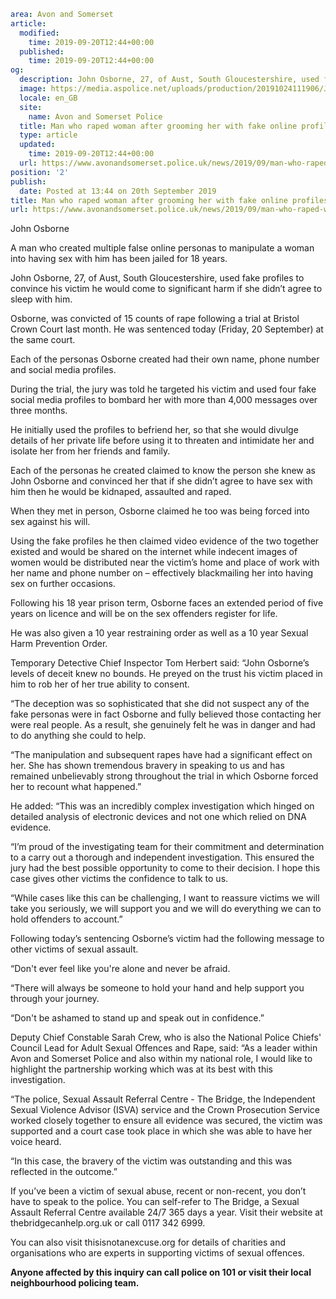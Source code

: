 ```yaml
area: Avon and Somerset
article:
  modified:
    time: 2019-09-20T12:44+00:00
  published:
    time: 2019-09-20T12:44+00:00
og:
  description: John Osborne, 27, of Aust, South Gloucestershire, used fake profiles to convince his victim he would come to significant harm if she didn&rsquo;t agree to sleep with him.
  image: https://media.aspolice.net/uploads/production/20191024111906/John-Osborne-web.jpg
  locale: en_GB
  site:
    name: Avon and Somerset Police
  title: Man who raped woman after grooming her with fake online profiles jailed for 18 years | Avon and Somerset Police
  type: article
  updated:
    time: 2019-09-20T12:44+00:00
  url: https://www.avonandsomerset.police.uk/news/2019/09/man-who-raped-woman-after-grooming-her-with-fake-online-profiles-jailed-for-18-years/
position: '2'
publish:
  date: Posted at 13:44 on 20th September 2019
title: Man who raped woman after grooming her with fake online profiles jailed for 18 years | Avon and Somerset Police
url: https://www.avonandsomerset.police.uk/news/2019/09/man-who-raped-woman-after-grooming-her-with-fake-online-profiles-jailed-for-18-years/
```

John Osborne

A man who created multiple false online personas to manipulate a woman into having sex with him has been jailed for 18 years.

John Osborne, 27, of Aust, South Gloucestershire, used fake profiles to convince his victim he would come to significant harm if she didn’t agree to sleep with him.

Osborne, was convicted of 15 counts of rape following a trial at Bristol Crown Court last month. He was sentenced today (Friday, 20 September) at the same court.

Each of the personas Osborne created had their own name, phone number and social media profiles.

During the trial, the jury was told he targeted his victim and used four fake social media profiles to bombard her with more than 4,000 messages over three months.

He initially used the profiles to befriend her, so that she would divulge details of her private life before using it to threaten and intimidate her and isolate her from her friends and family.

Each of the personas he created claimed to know the person she knew as John Osborne and convinced her that if she didn’t agree to have sex with him then he would be kidnaped, assaulted and raped.

When they met in person, Osborne claimed he too was being forced into sex against his will.

Using the fake profiles he then claimed video evidence of the two together existed and would be shared on the internet while indecent images of women would be distributed near the victim’s home and place of work with her name and phone number on – effectively blackmailing her into having sex on further occasions.

Following his 18 year prison term, Osborne faces an extended period of five years on licence and will be on the sex offenders register for life.

He was also given a 10 year restraining order as well as a 10 year Sexual Harm Prevention Order.

Temporary Detective Chief Inspector Tom Herbert said: “John Osborne’s levels of deceit knew no bounds. He preyed on the trust his victim placed in him to rob her of her true ability to consent.

“The deception was so sophisticated that she did not suspect any of the fake personas were in fact Osborne and fully believed those contacting her were real people. As a result, she genuinely felt he was in danger and had to do anything she could to help.

“The manipulation and subsequent rapes have had a significant effect on her. She has shown tremendous bravery in speaking to us and has remained unbelievably strong throughout the trial in which Osborne forced her to recount what happened.”

He added: “This was an incredibly complex investigation which hinged on detailed analysis of electronic devices and not one which relied on DNA evidence.

“I’m proud of the investigating team for their commitment and determination to a carry out a thorough and independent investigation. This ensured the jury had the best possible opportunity to come to their decision. I hope this case gives other victims the confidence to talk to us.

“While cases like this can be challenging, I want to reassure victims we will take you seriously, we will support you and we will do everything we can to hold offenders to account.”

Following today’s sentencing Osborne’s victim had the following message to other victims of sexual assault.

“Don't ever feel like you're alone and never be afraid.

“There will always be someone to hold your hand and help support you through your journey.

“Don't be ashamed to stand up and speak out in confidence.”

Deputy Chief Constable Sarah Crew, who is also the National Police Chiefs' Council Lead for Adult Sexual Offences and Rape, said: “As a leader within Avon and Somerset Police and also within my national role, I would like to highlight the partnership working which was at its best with this investigation.

“The police, Sexual Assault Referral Centre - The Bridge, the Independent Sexual Violence Advisor (ISVA) service and the Crown Prosecution Service worked closely together to ensure all evidence was secured, the victim was supported and a court case took place in which she was able to have her voice heard.

“In this case, the bravery of the victim was outstanding and this was reflected in the outcome.”

If you’ve been a victim of sexual abuse, recent or non-recent, you don’t have to speak to the police. You can self-refer to The Bridge, a Sexual Assault Referral Centre available 24/7 365 days a year. Visit their website at thebridgecanhelp.org.uk or call 0117 342 6999.

You can also visit thisisnotanexcuse.org for details of charities and organisations who are experts in supporting victims of sexual offences.

**Anyone affected by this inquiry can call police on 101 or visit their local neighbourhood policing team.**
